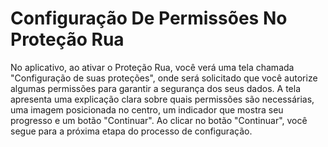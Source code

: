 # Configuração De Permissões No Proteção Rua

No aplicativo, ao ativar o Proteção Rua, você verá uma tela chamada "Configuração de suas proteções", onde será solicitado que você autorize algumas permissões para garantir a segurança dos seus dados. A tela apresenta uma explicação clara sobre quais permissões são necessárias, uma imagem posicionada no centro, um indicador que mostra seu progresso e um botão "Continuar". Ao clicar no botão "Continuar", você segue para a próxima etapa do processo de configuração.
